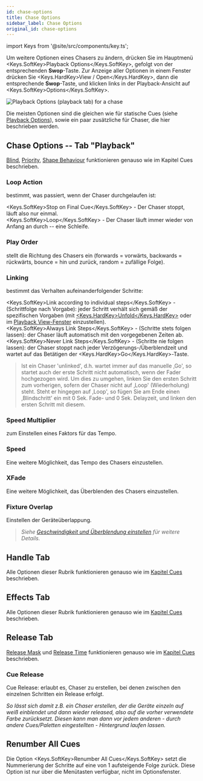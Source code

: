 ```yaml
---
id: chase-options
title: Chase Options
sidebar_label: Chase Options
original_id: chase-options
---
```


import Keys from '@site/src/components/key.ts';

Um weitere Optionen eines Chasers zu ändern, drücken Sie im Hauptmenü
<Keys.SoftKey>Playback Options</Keys.SoftKey>, gefolgt von der entsprechenden <strong>Swop</strong>-Taste. Zur
Anzeige aller Optionen in einem Fenster drücken Sie <Keys.HardKey>View / Open</Keys.HardKey>, dann die
entsprechende <strong>Swop</strong>-Taste, und klicken links in der Playback-Ansicht
auf <Keys.SoftKey>Options</Keys.SoftKey>.

![Playback Options (playback tab) for a chase](/docs/images/Playback-Options-Chase-Playback-Tab.png)

Die meisten Optionen sind die gleichen wie für statische Cues (siehe
[Playback Options](../cues/playback-options.md)), sowie ein paar 
zusätzliche für Chaser, die hier beschrieben werden.

## Chase Options -- Tab "Playback"

[Blind](../cues/playback-options.md#blind), [Priority](../cues/playback-options.md#priority), 
[Shape Behaviour](../cues/playback-options.md#shape-behaviour) funktionieren genauso wie im Kapitel Cues beschrieben.

### Loop Action
bestimmt, was passiert, wenn der Chaser durchgelaufen ist:

<Keys.SoftKey>Stop on Final Cue</Keys.SoftKey> - Der Chaser stoppt, läuft also nur einmal.\
<Keys.SoftKey>Loop</Keys.SoftKey> - Der Chaser läuft immer wieder von Anfang an durch -- eine
Schleife.

### Play Order
stellt die Richtung des Chasers ein (forwards = vorwärts, backwards 
= rückwärts, bounce = hin und zurück, random = zufällige Folge).

### Linking
bestimmt das Verhalten aufeinanderfolgender Schritte:

<Keys.SoftKey>Link according to individual steps</Keys.SoftKey> - (Schrittfolge nach Vorgabe):
jeder Schritt verhält sich gemäß der spezifischen Vorgaben (mit
[<Keys.HardKey>Unfold</Keys.HardKey>](editing-a-chase.md#ändern-eines-chasers-mit-der-unfold-funktion) oder im [Playback View-Fenster](editing-a-chase.md#einen-chaser-zum-editieren-öffnen) einzustellen).\
<Keys.SoftKey>Always Link Steps</Keys.SoftKey> - (Schritte stets folgen lassen): der Chaser
läuft automatisch mit den vorgegebenen Zeiten ab.\
<Keys.SoftKey>Never Link Steps</Keys.SoftKey> - (Schritte nie folgen lassen): der Chaser stoppt
nach jeder Verzögerungs-/Überblendzeit und wartet auf das Betätigen
der <Keys.HardKey>Go</Keys.HardKey>-Taste.

> Ist ein Chaser 'unlinked', d.h. wartet immer auf das manuelle ‚Go', so startet auch der erste Schritt nicht automatisch, wenn der Fader hochgezogen wird. Um dies zu umgehen, linken Sie den ersten Schritt zum vorherigen, sofern der Chaser nicht auf ‚Loop' (Wiederholung) steht. Steht er hingegen auf ‚Loop', so fügen Sie am Ende einen ‚Blindschritt' ein mit 0 Sek. Fade- und 0 Sek. Delayzeit, und linken den ersten Schritt mit diesem.

### Speed Multiplier
zum Einstellen eines Faktors für das Tempo.

### Speed
Eine weitere Möglichkeit, das Tempo des Chasers einzustellen.

### XFade
Eine weitere Möglichkeit, das Überblenden des Chasers
einzustellen.

### Fixture Overlap
Einstellen der Geräteüberlappung.

> *Siehe [Geschwindigkeit und Überblendung einstellen](chase-playback.md#geschwindigkeit-und-überblendung-einstellen) für weitere Details.*

## Handle Tab

Alle Optionen dieser Rubrik funktionieren genauso wie im [Kapitel Cues](../cues/playback-options.md#playback-options---tab-handle) beschrieben.

## Effects Tab

Alle Optionen dieser Rubrik funktionieren genauso wie im [Kapitel Cues](../cues/playback-options.md#playback-options----tab-effects) beschrieben.

## Release Tab

[Release Mask](../cues/playback-options.md#release-mask) und 
[Release Time](../cues/playback-options.md#release-time) funktionieren genauso wie im
[Kapitel Cues](../cues/playback-options.md#playback-options----tab-release) beschrieben.

### Cue Release
Cue Release: erlaubt es, Chaser zu erstellen, bei denen zwischen den
einzelnen Schritten ein Release erfolgt. 

*So lässt sich damit z.B. ein Chaser erstellen, der die Geräte einzeln 
auf weiß einblendet und dann wieder released, also auf die vorher 
verwendete Farbe zurücksetzt. Diesen kann man dann vor jedem anderen -
 durch andere Cues/Paletten eingestellten - Hintergrund laufen lassen.*

## Renumber All Cues

Die Option <Keys.SoftKey>Renumber All Cues</Keys.SoftKey> setzt die Nummerierung der Schritte auf
eine von 1 aufsteigende Folge zurück. Diese Option ist nur über die
Menütasten verfügbar, nicht im Optionsfenster.